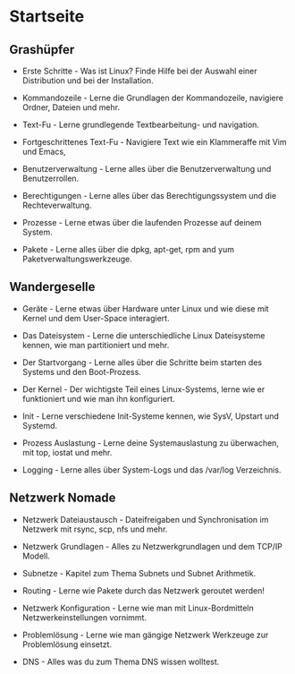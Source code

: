 # Startseite

## Grashüpfer

* Erste Schritte - Was ist Linux? Finde Hilfe bei der Auswahl einer Distribution und bei der Installation.

* Kommandozeile - Lerne die Grundlagen der Kommandozeile, navigiere Ordner, Dateien und mehr.

* Text-Fu - Lerne grundlegende Textbearbeitung- und navigation.

* Fortgeschrittenes Text-Fu - Navigiere Text wie ein Klammeraffe mit Vim und Emacs,

* Benutzerverwaltung - Lerne alles über die Benutzerverwaltung und Benutzerrollen.

* Berechtigungen - Lerne alles über das Berechtigungssystem und die Rechteverwaltung.

* Prozesse - Lerne etwas über die laufenden Prozesse auf deinem System.

* Pakete - Lerne alles über die dpkg, apt-get, rpm and yum Paketverwaltungswerkzeuge.

## Wandergeselle

* Geräte - Lerne etwas über Hardware unter Linux und wie diese mit Kernel und dem User-Space interagiert.

* Das Dateisystem - Lerne die unterschiedliche Linux Dateisysteme kennen, wie man partitioniert und mehr.

* Der Startvorgang - Lerne alles über die Schritte beim starten des Systems und den Boot-Prozess.

* Der Kernel - Der wichtigste Teil eines Linux-Systems, lerne wie er funktioniert und wie man ihn konfiguriert.

* Init - Lerne verschiedene Init-Systeme kennen, wie SysV, Upstart und Systemd.

* Prozess Auslastung - Lerne deine Systemauslastung zu überwachen, mit top, iostat und mehr.

* Logging - Lerne alles über System-Logs und das /var/log Verzeichnis.

## Netzwerk Nomade

* Netzwerk Dateiaustausch - Dateifreigaben und Synchronisation im Netzwerk mit rsync, scp, nfs und mehr.

* Netzwerk Grundlagen - Alles zu Netzwerkgrundlagen und dem TCP/IP Modell.

* Subnetze - Kapitel zum Thema Subnets und Subnet Arithmetik.

* Routing - Lerne wie Pakete durch das Netzwerk geroutet werden!

* Netzwerk Konfiguration - Lerne wie man mit Linux-Bordmitteln Netzwerkeinstellungen vornimmt.

* Problemlösung - Lerne wie man gängige Netzwerk Werkzeuge zur Problemlösung einsetzt.

* DNS - Alles was du zum Thema DNS wissen wolltest.
